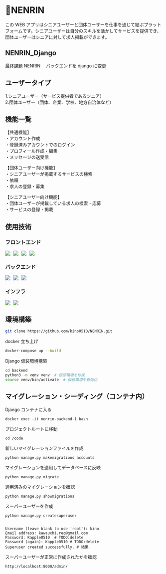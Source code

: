 # 🌲NENRIN

この WEB アプリはシニアユーザーと団体ユーザーを仕事を通じて結ぶプラットフォームです。シニアユーザーは自分のスキルを活かしてサービスを提供でき、団体ユーザーはシニアに対して求人掲載ができます。

## NENRIN_Django

最終課題 NENRIN 　バックエンドを django に変更

## ユーザータイプ

1.シニアユーザー（サービス提供者であるシニア）  
2.団体ユーザー（団体、企業、学校、地方自治体など）

## 機能一覧

【共通機能】  
・アカウント作成  
・登録済みアカウントでのログイン  
・プロフィール作成・編集  
・メッセージの送受信

【団体ユーザー向け機能】  
・シニアユーザーが掲載するサービスの検索  
・依頼  
・求人の登録・募集

【シニアユーザー向け機能】  
・団体ユーザーが掲載している求人の検索・応募  
・サービスの登録・掲載

## 使用技術

### フロントエンド

<div style="display: flex; gap: 10px;">
  <img src="https://img.shields.io/badge/-Typescript-007ACC.svg?logo=typescript&style=for-the-badge">
  <img src="https://img.shields.io/badge/-React-61DAFB.svg?logo=react&style=for-the-badge">
  <img src="https://img.shields.io/badge/-Next.js-000000.svg?logo=next.js&style=for-the-badge">
  <img src="https://img.shields.io/badge/-TailwindCSS-000000.svg?logo=tailwindcss&style=for-the-badge">
</div>

### バックエンド

<div style="display: flex; gap: 10px;">
  <img src="https://img.shields.io/badge/-Python-F2C63C.svg?logo=python&style=for-the-badge">
  <img src="https://img.shields.io/badge/-Django-092E20.svg?logo=django&style=flat-square">
  <img src="https://img.shields.io/badge/-Postgresql-336791.svg?logo=postgresql&style=for-the-badge">
</div>

### インフラ

<div style="display: flex; gap: 10px;">
  <img src="https://img.shields.io/badge/-Docker-1488C6.svg?logo=docker&style=for-the-badge">
  <img src="https://img.shields.io/badge/-Github-181717.svg?logo=github&style=for-the-badge">
</div>

## 環境構築

```bash
git clone https://github.com/kino0510/NENRIN.git
```

docker 立ち上げ

```bash
docker-compose up --build
```

Django 仮装環境構築

```bash
cd backend
python3 -m venv venv  # 仮想環境を作成
source venv/bin/activate  # 仮想環境を有効化
```

## マイグレーション・シーディング（コンテナ内）

Django コンテナに入る

```
docker exec -it nenrin-backend-1 bash
```

プロジェクトルートに移動

```
cd /code
```

新しいマイグレーションファイルを作成

```
python manage.py makemigrations accounts
```

マイグレーションを適用してデータベースに反映

```
python manage.py migrate
```

適用済みのマイグレーションを確認

```
python manage.py showmigrations
```

スーパーユーザーを作成

```
python manage.py createsuperuser


Username (leave blank to use 'root'): kino
Email address: kawauchi.rec@gmail.com
Password: Kapple0510  # TODO:delete
Password (again): Kapple0510 # TODO:delete
Superuser created successfully. # 結果
```

スーパーユーザーが正常に作成されたかを確認

```
http://localhost:8000/admin/
```
